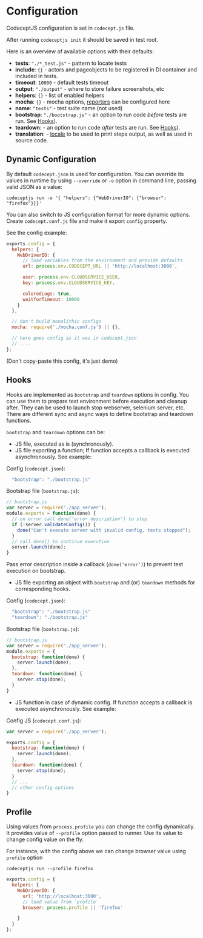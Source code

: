 # Configuration

CodeceptJS configuration is set in `codecept.js` file.

After running `codeceptjs init` it should be saved in test root.

Here is an overview of available options with their defaults:

* **tests**: `"./*_test.js"` - pattern to locate tests
* **include**: `{}` - actors and pageobjects to be registered in DI container and included in tests.
* **timeout**: `10000` - default tests timeout
* **output**: `"./output"` - where to store failure screenshots, etc
* **helpers**: `{}` - list of enabled helpers
* **mocha**: `{}` - mocha options, [reporters](http://codecept.io/reports/) can be configured here
* **name**: `"tests"` - test suite name (not used)
* **bootstrap**: `"./bootstrap.js"` - an option to run code _before_ tests are run. See [Hooks](#hooks)).
* **teardown**: - an option to run code _after_ tests are run. See [Hooks](#hooks)).
* **translation**: - [locale](http://codecept.io/translation/) to be used to print steps output, as well as used in source code.


## Dynamic Configuration

 By default `codecept.json` is used for configuration. You can override its values in runtime by using `--override` or `-o` option in command line, passing valid JSON as a value:

 ```
 codeceptjs run -o '{ "helpers": {"WebDriverIO": {"browser": "firefox"}}}'
 ```

 You can also switch to JS configuration format for more dynamic options.
 Create `codecept.conf.js` file and make it export `config` property.

 See the config example:

```js
exports.config = {
  helpers: {
    WebDriverIO: {
      // load variables from the environment and provide defaults
      url: process.env.CODECEPT_URL || 'http://localhost:3000',

      user: process.env.CLOUDSERVICE_USER,
      key: process.env.CLOUDSERVICE_KEY,

      coloredLogs: true,
      waitforTimeout: 10000
    }
  },

  // don't build monolithic configs
  mocha: require('./mocha.conf.js') || {},

  // here goes config as it was in codecept.json
  // ....
};
```

(Don't copy-paste this config, it's just demo)

## Hooks

Hooks are implemented as `bootstrap` and `teardown` options in config. You can use them to prepare test environment before execution and cleanup after.
They can be used to launch stop webserver, selenium server, etc. There are different sync and async ways to define bootstrap and teardown functions.

`bootstrap` and `teardown` options can be:

* JS file, executed as is (synchronously).
* JS file exporting a function; If function accepts a callback is executed asynchronously. See example:

Config (`codecept.json`):

```js
  "bootstrap": "./bootstrap.js"
```

Bootstrap file (`bootstrap.js`):

```js
// bootstrap.js
var server = require('./app_server');
module.exports = function(done) {
  // on error call done('error description') to stop
  if (!server.validateConfig()) {
    done("Can't execute server with invalid config, tests stopped");
  }
  // call done() to continue execution
  server.launch(done);
}
```

Pass error description inside a callback (`done('error')`) to prevent test execution on bootstrap.

* JS file exporting an object with `bootstrap` and (or) `teardown` methods for corresponding hooks.

Config (`codecept.json`):

```js
  "bootstrap": "./bootstrap.js"
  "teardown": "./bootstrap.js"
```

Bootstrap file (`bootstrap.js`):

```js
// bootstrap.js
var server = require('./app_server');
module.exports = {
  bootstrap: function(done) {
    server.launch(done);
  },
  teardown: function(done) {
    server.stop(done);
  }
}
```

* JS function in case of dynamic config. If function accepts a callback is executed asynchronously. See example:

Config JS (`codecept.conf.js`):

```js
var server = require('./app_server');

exports.config = {
  bootstrap: function(done) {
    server.launch(done);
  },
  teardown: function(done) {
    server.stop(done);
  }
  // ...
  // other config options
}

```

## Profile

Using values from `process.profile` you can change the config dynamically.
It provides value of `--profile` option passed to runner.
Use its value to change config value on the fly.

For instance, with the config above we can change browser value using `profile` option

```
codeceptjs run --profile firefox
```

```js
exports.config = {
  helpers: {
    WebDriverIO: {
      url: 'http://localhost:3000',
      // load value from `profile`
      browser: process.profile || 'firefox'

    }
  }
};
```
